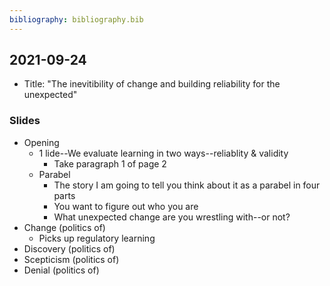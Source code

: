 ```yaml
---
bibliography: bibliography.bib
---
```


## 2021-09-24

* Title: "The inevitibility of change and building reliability for the unexpected"

### Slides

* Opening
    * 1 lide--We evaluate learning in two ways--reliablity & validity
        * Take paragraph 1 of page 2
    * Parabel
        * The story I am going to tell you think about it as a parabel in four parts
        * You want to figure out who you are
        * What unexpected change are you wrestling with--or not?
* Change (politics of)
    * Picks up regulatory learning
* Discovery (politics of)
* Scepticism (politics of)
* Denial (politics of)

<!--Substantive change vs. coalition support-->